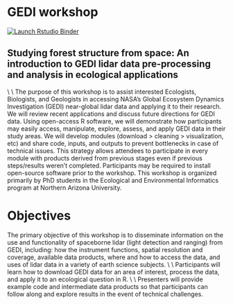 # GEDI workshop

<!-- badges: start -->
[![Launch Rstudio Binder](http://mybinder.org/badge_logo.svg)](https://mybinder.org/v2/gh/egreich/GEDI_workshop/main?urlpath=rstudio)
<!-- badges: end -->

## Studying forest structure from space: An introduction to GEDI lidar data pre-processing and analysis in ecological applications
\\
\\
The purpose of this workshop is to assist interested Ecologists, Biologists, and Geologists in accessing NASA’s Global Ecosystem Dynamics Investigation (GEDI) near-global lidar data and applying it to their research. We will review recent applications and discuss future directions for GEDI data. Using open-access R software, we will demonstrate how participants may easily access, manipulate, explore, assess, and apply GEDI data in their study areas. We will develop modules (download > cleaning > visualization, etc) and share code, inputs, and outputs to prevent bottlenecks in case of technical issues. This strategy allows attendees to participate in every module with products derived from previous stages even if previous steps/results weren’t completed. Participants may be required to install open-source software prior to the workshop. This workshop is organized primarily by PhD students in the Ecological and Environmental Informatics program at Northern Arizona University.

# Objectives

The primary objective of this workshop is to disseminate information on the use and functionality of spaceborne lidar (light detection and ranging) from GEDI, including: how the instrument functions, spatial resolution and coverage, available data products, where and how to access the data, and uses of lidar data in a variety of earth science subjects.
\\
\\
Participants will learn how to download GEDI data for an area of interest, process the data, and apply it to an ecological question in R.
\\
\\
Presenters will provide example code and intermediate data products so that participants can follow along and explore results in the event of technical challenges.
